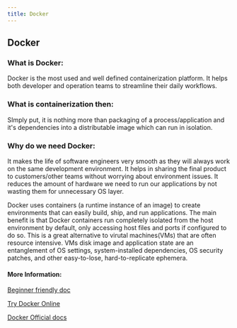 ```yaml
---
title: Docker
---
```

## Docker

### What is Docker:
Docker is the most used and well defined containerization platform. It helps both developer and operation teams to streamline their daily workflows.

### What is containerization then:
SImply put, it is nothing more than packaging of a process/application and it's dependencies into a distributable image which can run in isolation. 

### Why do we need Docker:
It makes the life of software engineers very smooth as they will always work on the same development environment. 
It helps in sharing the final product to customers/other teams without worrying about environment issues.
It reduces the amount of hardware we need to run our applications by not wasting them for unnecessary OS layer.

Docker uses containers (a runtime instance of an image) to create environments that can easily build, ship, and run applications. The main benefit is that Docker containers run completely isolated from the host environment by default, only accessing host files and ports if configured to do so. This is a great alternative to virutal machines(VMs) that are often resource intensive. VMs disk image and application state are an entanglement of OS settings, system-installed dependencies, OS security patches, and other easy-to-lose, hard-to-replicate ephemera.

#### More Information:

<a href='https://medium.freecodecamp.org/a-beginner-friendly-introduction-to-containers-vms-and-docker-79a9e3e119b' target='_blank' rel='nofollow'>Beginner friendly doc</a>

<a href='http://training.play-with-docker.com/' target='_blank' rel='nofollow'>Try Docker Online</a>

<a href='https://docs.docker.com/get-started/' target='_blank' rel='nofollow'>Docker Official docs </a>



